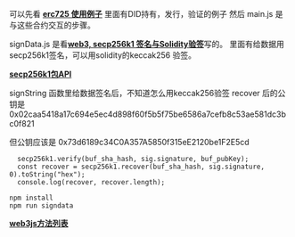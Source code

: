 
可以先看
[**erc725 使用例子**](
https://hackernoon.com/first-impressions-with-erc-725-and-erc-735-identity-and-claims-4a87ff2509c9)
里面有DID持有，发行，验证的例子
然后 main.js 是与这些合约交互的步骤。

signData.js 是看[**web3, secp256k1 签名与Solidity验签**](https://zhuanlan.zhihu.com/p/69542679)写的。
里面有给数据用secp256k1签名，可以用solidity的keccak256 验签。

[**secp256k1包API**](https://github.com/cryptocoinjs/secp256k1-node/blob/v3.x/API.md)

signString 函数里给数据签名后，不知道怎么用keccak256验签
recover 后的公钥是 0x02caa5418a17c694e5ec4d898f60f5b5f75be6586a7cefb8c53ae581dc3bc0f821

但公钥应该是 0x73d6189c34C0A357A5850f315eE2120be1F2E5cd
```
  secp256k1.verify(buf_sha_hash, sig.signature, buf_pubKey);
  const recover = secp256k1.recover(buf_sha_hash, sig.signature, 0).toString("hex");
  console.log(recover, recover.length); 
```


```
npm install 
npm run signdata 
```

[**web3js方法列表**](http://cw.hubwiz.com/card/c/web3.js-1.0/1/2/23/l)
